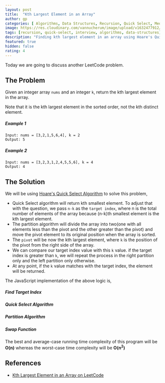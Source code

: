 ```yaml
---
layout: post
title:  "Kth Largest Element in an Array"
author: gp
categories: [ Algorithms, Data Structures, Recursion, Quick Select, Medium]
image: https://res.cloudinary.com/vannucherum/image/upload/v1632477912/vannucherum.com/posts/2021-09-24-kth-largest-element-in-an-array/quick-select_jmbhbf.jpg
tags: [recursion, quick-select, interview, algorithms, data-structures]
description: "Finding kth largest element in an array using Hoare's Quick Select Algorithm."
featured: true
hidden: false
rating: 4
---
```

  

Today we are going to discuss another LeetCode problem. 


## The Problem

Given an integer array `nums` and an integer `k`, return the kth largest element in the array.

Note that it is the kth largest element in the sorted order, not the kth distinct element.
##### Example 1
```
Input: nums = [3,2,1,5,6,4], k = 2
Output: 5
```
##### Example 2
```
Input: nums = [3,2,3,1,2,4,5,5,6], k = 4
Output: 4
```

## The Solution  

We will be using <a target="_blank" href="https://www.youtube.com/watch?v=aOhyCdxGJvY">Hoare's Quick Select Algorithm</a> to solve this problem,

- Quick Select algorithm will return kth smallest element. To adjust that with the question, we pass `n-k` as the `target index`, where n is the total number of elements of the array because (n-k)th smallest element is the kth largest element.
- The partition algorithm will divide the array into two(one with all elements less than the pivot and the other greater than the pivot) and move the pivot element to its original position when the array is sorted.
- The `pivot` will be now the kth largest element, where `k` is the position of the pivot from the right side of the array.
- We can compare our target index value with this `k` value. if the target index is greater than `k`, we will repeat the process in the right partition only and the left partition only otherwise.
- At any point, if the `k` value matches with the target index, the element will be returned.

The JavaScript implementation of the above logic is,
##### Find Target Index
<script src="https://emgithub.com/embed.js?target=https%3A%2F%2Fgithub.com%2Fvishnu-gp%2Falgorithm-ds%2Fblob%2Fmaster%2FExcercises%2FRecursion%2F01_FindKthLargestElement%2FSolution.js%23L55-L59&style=github&showBorder=on&showFileMeta=on"></script>

##### Quick Select Algorithm
<script src="https://emgithub.com/embed.js?target=https%3A%2F%2Fgithub.com%2Fvishnu-gp%2Falgorithm-ds%2Fblob%2Fmaster%2FExcercises%2FRecursion%2F01_FindKthLargestElement%2FSolution.js%23L40-L48&style=github&showBorder=on&showFileMeta=on"></script>

##### Partition Algorithm
<script src="https://emgithub.com/embed.js?target=https%3A%2F%2Fgithub.com%2Fvishnu-gp%2Falgorithm-ds%2Fblob%2Fmaster%2FExcercises%2FRecursion%2F01_FindKthLargestElement%2FSolution.js%23L19-L31&style=github&showBorder=on&showFileMeta=on"></script>

##### Swap Function
<script src="https://emgithub.com/embed.js?target=https%3A%2F%2Fgithub.com%2Fvishnu-gp%2Falgorithm-ds%2Fblob%2Fmaster%2FExcercises%2FRecursion%2F01_FindKthLargestElement%2FSolution.js%23L7-L11&style=github&showBorder=on&showFileMeta=on"></script>

 The best and average-case running time complexity of this program will be <b>O(n)</b> whereas the worst-case time complexity will be <b>O(n<sup>2</sup>)</b>

## References

- <a target="_blank" href="https://leetcode.com/problems/kth-largest-element-in-an-array/">Kth Largest Element in an Array on LeetCode</a>